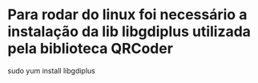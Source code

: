 # Para rodar do linux foi necessário a instalação da lib libgdiplus utilizada pela biblioteca QRCoder
sudo yum install libgdiplus